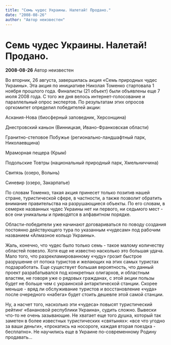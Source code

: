 ```yaml
---
title: "Семь чудес Украины. Налетай! Продано."
date: "2008-08-26"
author: "Автор неизвестен"
---
```


# Семь чудес Украины. Налетай! Продано.

**2008-08-26** Автор неизвестен

Во вторник, 26 августа, завершилась акция «Семь природных чудес Украины». Эта акция по инициативе Николая Томенко стартовала 1 ноября прошлого года. Финалисты (21 объект) были объявлены еще 7 июля 2008 года. С того же дня велось интернет-голосование и параллельный опрос экспертов. По результатам этих опросов оргкомитет определил победителей акции:

Аскания-Нова (биосферный заповедник, Херсонщина)

Днестровский каньон (Винницкая, Ивано-Франковская области)

Гранитно-степовое Побужье (регионально-ландшафтный парк, Николаевщина)

Мраморная пещера (Крым)

Подольские Товтры (национальный природный парк, Хмельниччина)

Свитязь (озеро, Волынь)

Синевир (озеро, Закарпатье)

По словам Томенко, такая акция принесет только позитив нашей стране, туристической сфере, в частности, а также позволит обратить внимание правительства на разрушающиеся объекты. По его словам, в семерке названных чудес Украины нет ни первого, ни седьмого мест - все они уникальны и приводятся в алфавитном порядке.

Области-победители уже начинают договариваться по поводу создания постоянно действующего тура по указанным «чудесам» под рабочим названием «Алмазное кольцо Украины».

Жаль, конечно, что чудес было только семь - такое малому количеству областей повезло. Хотя еще не известно насколько это большая удача. Мало того, что разрекламированному «чуду» грозит быстрое разрушение от потока туристов и желающих на этих самых туристах подзаработать. Еще существует большая вероятность, что данный проект разрабатывался под конкретных олигархов, и областным властям, не говоря уже о рядовых гражданах, с этой акции пользы будет не больше чем с украинской антарктической станции. Скорее меньше - вряд ли обслуживание туристов и восстановление «чуда» после очередного «набега» будет стоить дешевле этой самой станции.

Ну, а насчет того, насколько эти «чудеса» повысят туристический рейтинг «банановой республики Украина», судить сложно. Вывески что-то не очень зазывающие. Не хватает еще того душка, который так заметен в более известных туристических «святынях»: «все что угодно за ваши деньги», «прокатись на носороге, каждая вторая поездка - бесплатно». Не научились еще в Украине по-современному Родину продавать...